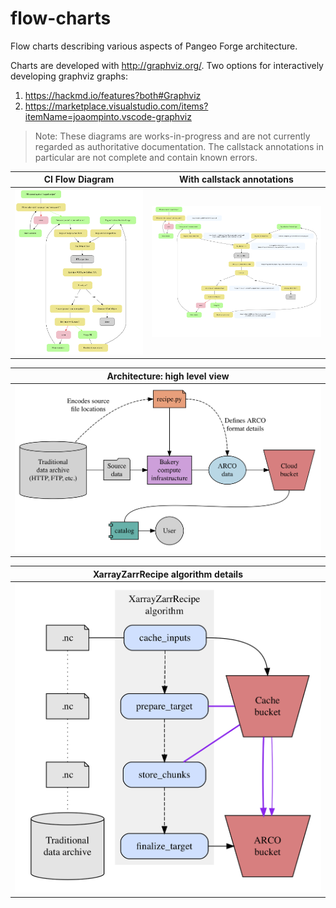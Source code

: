 # flow-charts
Flow charts describing various aspects of Pangeo Forge architecture.

Charts are developed with http://graphviz.org/. Two options for interactively developing graphviz graphs:
1. https://hackmd.io/features?both#Graphviz
2. https://marketplace.visualstudio.com/items?itemName=joaompinto.vscode-graphviz

> Note: These diagrams are works-in-progress and are not currently regarded as authoritative documentation. The callstack annotations in particular are not complete and contain known errors.

| CI Flow Diagram | With callstack annotations |
| --------------- | -------------------------- |
| ![CI Flow Diagram of Pangeo Forge](renders/ci-flow.png) | ![CI Flow Diagram of Pangeo Forge with callstack](renders/ci-flow-with-callstack.png) |

| Architecture: high level view |
| ----------------------------- |
| ![Architecture of Pangeo Forge](renders/architecture.png) 


| XarrayZarrRecipe algorithm details |
| ----------------------------- |
| ![XarrayZarrRecipe algorithm details](renders/xarrayzarr.png) 